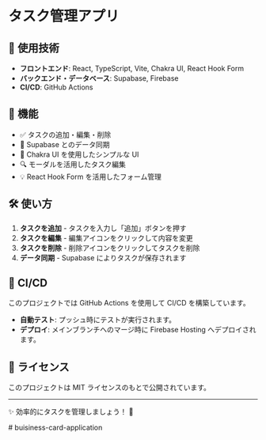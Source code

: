 # タスク管理アプリ

## 🚀 使用技術

- **フロントエンド**: React, TypeScript, Vite, Chakra UI, React Hook Form
- **バックエンド・データベース**: Supabase, Firebase
- **CI/CD**: GitHub Actions

## 📌 機能

- ✅ タスクの追加・編集・削除
- 🔄 Supabase とのデータ同期
- 🎨 Chakra UI を使用したシンプルな UI
- 🔍 モーダルを活用したタスク編集
- 💡 React Hook Form を活用したフォーム管理

## 🛠 使い方

1. **タスクを追加** - タスクを入力し「追加」ボタンを押す
2. **タスクを編集** - 編集アイコンをクリックして内容を変更
3. **タスクを削除** - 削除アイコンをクリックしてタスクを削除
4. **データ同期** - Supabase によりタスクが保存されます

## 🔄 CI/CD

このプロジェクトでは GitHub Actions を使用して CI/CD を構築しています。

- **自動テスト**: プッシュ時にテストが実行されます。
- **デプロイ**: メインブランチへのマージ時に Firebase Hosting へデプロイされます。

## 📜 ライセンス

このプロジェクトは MIT ライセンスのもとで公開されています。

---

✨ 効率的にタスクを管理しましょう！ 🚀

#   b u i s i n e s s - c a r d - a p p l i c a t i o n  
 